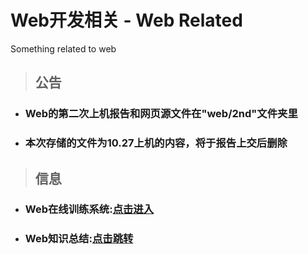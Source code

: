 # Web开发相关 - Web Related
Something related to web

> ## 公告
- ### Web的第二次上机报告和网页源文件在"web/2nd"文件夹里
- ### 本次存储的文件为10.27上机的内容，将于报告上交后删除

> ## 信息
- ### Web在线训练系统:[点击进入](http://sjydzq.top/web)
- ### Web知识总结:[点击跳转](web/README.md)
